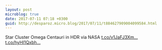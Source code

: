 ```yaml
---
layout: post
microblog: true
date: 2017-07-11 07:18 +0300
guid: http://desparoz.micro.blog/2017/07/11/t884627909004099584.html
---
```

Star Cluster Omega Centauri in HDR  via NASA [t.co/v1JaFJ3Xm...](https://t.co/v1JaFJ3XmK) [t.co/hyHI1Qxbh...](https://t.co/hyHI1Qxbh5)
